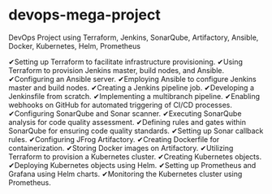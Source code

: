 # devops-mega-project
DevOps Project using Terraform, Jenkins, SonarQube, Artifactory, Ansible, Docker, Kubernetes, Helm, Prometheus

✔Setting up Terraform to facilitate infrastructure provisioning.
✔Using Terraform to provision Jenkins master, build nodes, and Ansible.
✔Configuring an Ansible server.
✔Employing Ansible to configure Jenkins master and build nodes.
✔Creating a Jenkins pipeline job.
✔Developing a Jenkinsfile from scratch.
✔Implementing a multibranch pipeline.
✔Enabling webhooks on GitHub for automated triggering of CI/CD processes.
✔Configuring SonarQube and Sonar scanner.
✔Executing SonarQube analysis for code quality assessment.
✔Defining rules and gates within SonarQube for ensuring code quality standards.
✔Setting up Sonar callback rules.
✔Configuring JFrog Artifactory.
✔Creating Dockerfile for containerization.
✔Storing Docker images on Artifactory.
✔Utilizing Terraform to provision a Kubernetes cluster.
✔Creating Kubernetes objects.
✔Deploying Kubernetes objects using Helm.
✔Setting up Prometheus and Grafana using Helm charts.
✔Monitoring the Kubernetes cluster using Prometheus.
